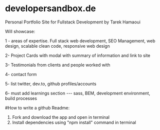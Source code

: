 # developersandbox.de
Personal Portfolio Site for Fullstack Development by Tarek Hamaoui

Will showcase:

1 - areas of expertise. Full stack web development, SEO Management, web design, scalable clean code, responsive web design

2- Project Cards with modal with summary of information and link to site

3- Testimonials from clients and people worked with

4- contact form

5- list twitter, dev.to, github profiles/accounts

6- must add learnings section --- sass, BEM, development environment, build processes



#How to write a github Readme:
1. Fork and download the app and open in terminal
2. Install dependencies using "npm install" command in terminal

